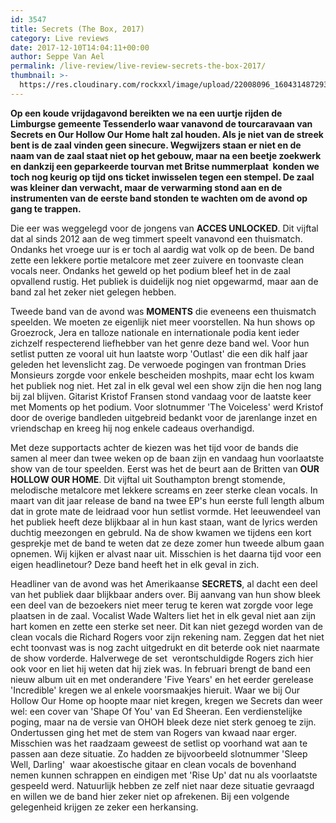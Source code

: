 ```yaml
---
id: 3547
title: Secrets (The Box, 2017)
category: Live reviews
date: 2017-12-10T14:04:11+00:00
author: Seppe Van Ael
permalink: /live-review/live-review-secrets-the-box-2017/
thumbnail: >-
  https://res.cloudinary.com/rockxxl/image/upload/22008096_1604314872933980_885386654564824470_n.jpg
---
```

**Op een koude vrijdagavond bereikten we na een uurtje rijden de Limburgse gemeente Tessenderlo waar vanavond de tourcaravaan van Secrets en Our Hollow Our Home halt zal houden. Als je niet van de streek bent is de zaal vinden geen sinecure. Wegwijzers staan er niet en de naam van de zaal staat niet op het gebouw, maar na een beetje zoekwerk en dankzij een geparkeerde tourvan met Britse nummerplaat  konden we toch nog keurig op tijd ons ticket inwisselen tegen een stempel. De zaal was kleiner dan verwacht, maar de verwarming stond aan en de instrumenten van de eerste band stonden te wachten om de avond op gang te trappen.**

Die eer was weggelegd voor de jongens van **ACCES UNLOCKED**. Dit vijftal dat al sinds 2012 aan de weg timmert speelt vanavond een thuismatch. Ondanks het vroege uur is er toch al aardig wat volk op de been. De band zette een lekkere portie metalcore met zeer zuivere en toonvaste clean vocals neer. Ondanks het geweld op het podium bleef het in de zaal opvallend rustig. Het publiek is duidelijk nog niet opgewarmd, maar aan de band zal het zeker niet gelegen hebben.

Tweede band van de avond was **MOMENTS** die eveneens een thuismatch speelden. We moeten ze eigenlijk niet meer voorstellen. Na hun shows op Groezrock, Jera en talloze nationale en internationale podia kent ieder zichzelf respecterend liefhebber van het genre deze band wel. Voor hun setlist putten ze vooral uit hun laatste worp 'Outlast' die een dik half jaar geleden het levenslicht zag. De verwoede pogingen van frontman Dries Monsieurs zorgde voor enkele bescheiden moshpits, maar echt los kwam het publiek nog niet. Het zal in elk geval wel een show zijn die hen nog lang bij zal blijven. Gitarist Kristof Fransen stond vandaag voor de laatste keer met Moments op het podium. Voor slotnummer 'The Voiceless' werd Kristof door de overige bandleden uitgebreid bedankt voor de jarenlange inzet en vriendschap en kreeg hij nog enkele cadeaus overhandigd.

Met deze supportacts achter de kiezen was het tijd voor de bands die samen al meer dan twee weken op de baan zijn en vandaag hun voorlaatste show van de tour speelden. Eerst was het de beurt aan de Britten van **OUR HOLLOW OUR HOME**. Dit vijftal uit Southampton brengt stomende, melodische metalcore met lekkere screams en zeer sterke clean vocals. In maart van dit jaar release de band na twee EP's hun eerste full length album dat in grote mate de leidraad voor hun setlist vormde. Het leeuwendeel van het publiek heeft deze blijkbaar al in hun kast staan, want de lyrics werden duchtig meezongen en gebruld. Na de show kwamen we tijdens een kort gesprekje met de band te weten dat ze deze zomer hun tweede album gaan opnemen. Wij kijken er alvast naar uit. Misschien is het daarna tijd voor een eigen headlinetour? Deze band heeft het in elk geval in zich.

Headliner van de avond was het Amerikaanse **SECRETS**, al dacht een deel van het publiek daar blijkbaar anders over. Bij aanvang van hun show bleek een deel van de bezoekers niet meer terug te keren wat zorgde voor lege plaatsen in de zaal. Vocalist Wade Walters liet het in elk geval niet aan zijn hart komen en zette een sterke set neer. Dit kan niet gezegd worden van de clean vocals die Richard Rogers voor zijn rekening nam. Zeggen dat het niet echt toonvast was is nog zacht uitgedrukt en dit beterde ook niet naarmate de show vorderde. Halverwege de set  verontschuldigde Rogers zich hier ook voor en liet hij weten dat hij ziek was. In februari brengt de band een nieuw album uit en met onderandere 'Five Years' en het eerder gerelease 'Incredible' kregen we al enkele voorsmaakjes hieruit. Waar we bij Our Hollow Our Home op hoopte maar niet kregen, kregen we Secrets dan weer wel: een cover van 'Shape Of You' van Ed Sheeran. Een verdienstelijke poging, maar na de versie van OHOH bleek deze niet sterk genoeg te zijn. Ondertussen ging het met de stem van Rogers van kwaad naar erger. Misschien was het raadzaam geweest de setlist op voorhand wat aan te passen aan deze situatie. Zo hadden ze bijvoorbeeld slotnummer 'Sleep Well, Darling'  waar akoestische gitaar en clean vocals de bovenhand nemen kunnen schrappen en eindigen met 'Rise Up' dat nu als voorlaatste gespeeld werd. Natuurlijk hebben ze zelf niet naar deze situatie gevraagd en willen we de band hier zeker niet op afrekenen. Bij een volgende gelegenheid krijgen ze zeker een herkansing.